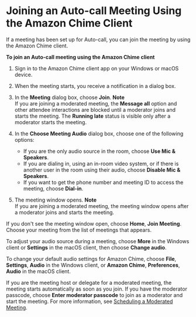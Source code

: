 # Joining an Auto\-call Meeting Using the Amazon Chime Client<a name="chime-join-meeting-client"></a>

If a meeting has been set up for Auto\-call, you can join the meeting by using the Amazon Chime client\.

**To join an Auto\-call meeting using the Amazon Chime client**

1. Sign in to the Amazon Chime client app on your Windows or macOS device\.

1. When the meeting starts, you receive a notification in a dialog box\.

1. In the **Meeting** dialog box, choose **Join**\.
**Note**  
If you are joining a moderated meeting, the **Message all** option and other attendee interactions are blocked until a moderator joins and starts the meeting\. The **Running late** status is visible only after a moderator starts the meeting\.

1. In the **Choose Meeting Audio** dialog box, choose one of the following options:
   + If you are the only audio source in the room, choose **Use Mic & Speakers**\.
   + If you are dialing in, using an in\-room video system, or if there is another user in the room using their audio, choose **Disable Mic & Speakers**\.
   + If you want to get the phone number and meeting ID to access the meeting, choose **Dial\-in**\.

1. The meeting window opens\.
**Note**  
If you are joining a moderated meeting, the meeting window opens after a moderator joins and starts the meeting\.

If you don't see the meeting window open, choose **Home**, **Join Meeting**\. Choose your meeting from the list of meetings that appears\.

To adjust your audio source during a meeting, choose **More** in the Windows client or **Settings** in the macOS client, then choose **Change audio**\.

To change your default audio settings for Amazon Chime, choose **File**, **Settings**, **Audio** in the Windows client, or **Amazon Chime**, **Preferences**, **Audio** in the macOS client\.

If you are the meeting host or delegate for a moderated meeting, the meeting starts automatically as soon as you join\. If you have the moderator passcode, choose **Enter moderator passcode** to join as a moderator and start the meeting\. For more information, see [Scheduling a Moderated Meeting](moderate-meeting.md)\.